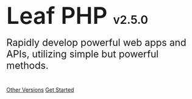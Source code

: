 <h1 style="font-size: 60px; font-weight: 600;">
  Leaf PHP  <span style="font-size: 30px;">v2.5.0</span>
</h1>
<p style="font-size: 25px; margin-top: -20px; margin-bottom: 40px;">
  Rapidly develop powerful web apps and APIs, utilizing simple but powerful methods.
</p>

[Other Versions](versions)
[Get Started](leaf/v/2.5.0/intro/)
